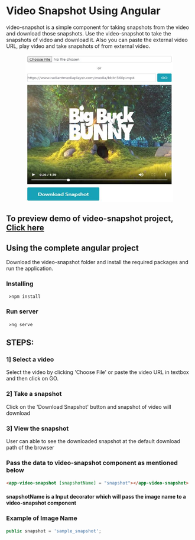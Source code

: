# Video Snapshot Using Angular

video-snapshot is a simple component for taking snapshots from the video and download those snapshots.
Use the video-snapshot to take the snapshots of video and download it. 
Also you can paste the external video URL, play video and take snapshots of from external video. 

<p align="center">
  <img width="400" height="400" src="https://raw.githubusercontent.com/ShivrajChougule/video-snapshot/master/images/preview.JPG">
</p>

## To preview demo of video-snapshot project, [Click here](https://stackblitz.com/edit/video-snapshot?embed=1&file=src/app/app.component.ts&hideExplorer=1&hideNavigation=1&view=preview)

## Using the complete angular project
Download the video-snapshot folder and install the required packages and run the application.

### Installing

```
 >npm install
```

### Run server

```
 >ng serve
```

## STEPS:

### 1] Select a video
Select the video by clicking 'Choose File' or paste the video URL in textbox and then click on GO.

### 2] Take a snapshot
Click on the 'Download Snapshot' button and snapshot of video will download

### 3] View the snapshot
User can able to see the downloaded snapshot at the default download path of the browser

### Pass the data to video-snapshot component as mentioned below

```html
<app-video-snapshot [snapshotName] = "snapshot"></app-video-snapshot>
```
#### snapshotName is a Input decorator which will pass the image name to a video-snapshot component

### Example of Image Name

```typescript
public snapshot = 'sample_snapshot';
```






